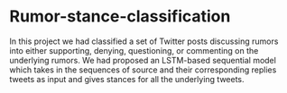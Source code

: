# Rumor-stance-classification
In this project we had classified a set of Twitter posts discussing rumors
into either supporting, denying, questioning, or commenting on the
underlying rumors. We had proposed an LSTM-based sequential model
which takes in the sequences of source and their corresponding replies
tweets as input and gives stances for all the underlying tweets.
